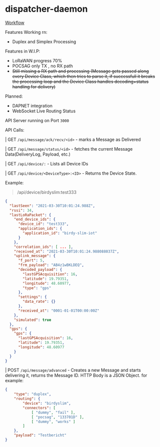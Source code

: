 # dispatcher-daemon

[Workflow](https://smartpager.network/Basisfunctionaliteit%20SmartpagerNetwork.pdf)

Features Working rn:
- Duplex and Simplex Processing

Features in W.I.P:
- LoRaWAN progress 70%
- POCSAG only TX , no RX path
- ~~Still missing a RX path and processing (Message gets passed along every Device Class, which then tries to parse it, if successfull it breaks the processing loop and the Device Class handles decoding+status handling for delivery)~~

Planned:
- DAPNET integration
- WebSocket Live Routing Status





API Server running on Port `3000`

API Calls:

| GET `/api/message/ack/recv/<id>` - marks a Message as Delivered

| GET `/api/message/status/<id>` - fetches the current Message Data(DeliveryLog, Payload, etc.)

| GET `/api/device/:` - Lists all Device IDs

| GET `/api/device/<DeviceType>:<ID>` - Returns the Device State.

Example:
> /api/device/birdyslim:test333
```json
{
  "lastSeen": "2021-03-30T10:01:24.988Z",
  "rssi": 34,
  "lastLoRaPacket": {
    "end_device_ids": {
      "device_id": "test333",
      "application_ids": {
        "application_id": "birdy-slim-iot"
      }
    },
    "correlation_ids": [ ... ],
    "received_at": "2021-03-30T10:01:24.988088037Z",
    "uplink_message": {
      "f_port": 5,
      "frm_payload": "AB4z1wBKLDEQ",
      "decoded_payload": {
        "lastGPSAcquisition": 16,
        "latitude": 19.79351,
        "longitude": 48.60977,
        "type": "gps"
      },
      "settings": {
        "data_rate": {}
      },
      "received_at": "0001-01-01T00:00:00Z"
    },
    "simulated": true
  },
  "gps": {
    "gps": {
      "lastGPSAcquisition": 16,
      "latitude": 19.79351,
      "longitude": 48.60977
    }
  }
}
```

| POST `/api/message/advanced` - Creates a new Message and starts delivering it, returns the Message ID. HTTP Body is a JSON Object. for example:
```json
{
    "type": "duplex",
    "routing": {
        "device": "birdyslim",
        "connectors": [
            [ "dummy", "fail" ],
            [ "pocsag", "133701D" ],
            [ "dummy", "works" ]
        ]
    },
    "payload": "Testbericht"
}
```
